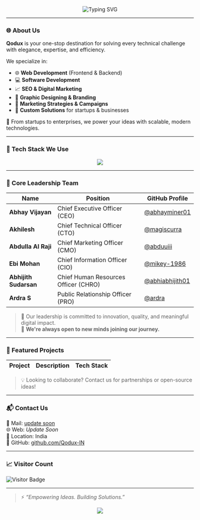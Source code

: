 <div align="center">
  <img src="https://readme-typing-svg.herokuapp.com?font=Montserrat&weight=500&size=28&duration=3000&pause=1000&color=3F3FFF&center=true&vCenter=true&multiline=true&width=600&height=90&lines=Welcome+to+Qodux;Solutions+for+Every+Technical+Need" alt="Typing SVG" />
</div>

---

### 🌐 About Us

**Qodux** is your one-stop destination for solving every technical challenge with elegance, expertise, and efficiency.

We specialize in:
- 🌐 **Web Development** (Frontend & Backend)
- 💻 **Software Development**
- 📈 **SEO & Digital Marketing**
- 🎨 **Graphic Designing & Branding**
- 📣 **Marketing Strategies & Campaigns**
- 🧠 **Custom Solutions** for startups & businesses

🔧 From startups to enterprises, we power your ideas with scalable, modern technologies.

---

### 🚀 Tech Stack We Use

<div align="center">
  <img src="https://skillicons.dev/icons?i=html,css,js,ts,react,nextjs,nodejs,express,python,django,mysql,mongodb,figma,photoshop,wordpress" />
</div>

---

### 👥 Core Leadership Team

| Name                  | Position                               | GitHub Profile                                       |
|-----------------------|----------------------------------------|------------------------------------------------------|
| **Abhay Vijayan**     | Chief Executive Officer (CEO)          | [@abhayminer01](https://github.com/abhayminer01)     |
| **Akhilesh**          | Chief Technical Officer (CTO)         | [@magiscurra](https://github.com/magiscurra)         |
| **Abdulla Al Raji**   | Chief Marketing Officer (CMO)          | [@abduuiii](https://github.com/abduuiii)             |
| **Ebi Mohan**         | Chief Information Officer (CIO)        | [@mikey-1986](https://github.com/mikey-1986)         |
| **Abhijith Sudarsan** | Chief Human Resources Officer (CHRO)   | [@abhiabhijith01](https://github.com/abhiabhijith01) |
| **Ardra S** | Public Relationship Officer (PRO) | [@ardra](https://github.com/ardra-sly) |

> 💼 Our leadership is committed to innovation, quality, and meaningful digital impact.  
> 🙌 **We're always open to new minds joining our journey.**

---

### 🧩 Featured Projects
| Project | Description | Tech Stack |
|--------|-------------|------------|
<!--
| 🚀 `SmartBiz` | All-in-one business tool for inventory, billing, CRM. | React, Node.js, MongoDB |
| 🖼️ `Brandify` | Visual branding suite with logo and content toolkit. | Figma, Next.js |
| 📊 `SEO Pulse` | Automated SEO tracker for real-time performance. | Python, Flask, Scrapy | 

-->

> 💡 Looking to collaborate? Contact us for partnerships or open-source ideas!

---

### 📬 Contact Us

📧 Mail: [update soon](mailto:hello.qodux@gmail.com)  
🌐 Web: _Update Soon_  
📍 Location: India  
🐙 GitHub: [github.com/Qodux-IN](https://github.com/Qodux-IN)

---

### 📈 Visitor Count

![Visitor Badge](https://komarev.com/ghpvc/?username=Qodux-IN&style=flat-square&color=blue)

---

> ⚡ _“Empowering Ideas. Building Solutions.”_

<div align="center">
  <img src="https://readme-typing-svg.herokuapp.com?font=Fira+Code&weight=600&size=22&pause=1000&center=true&vCenter=true&color=34D399&width=500&lines=Lets+Build+Something+Amazing+Together!" />
</div>
